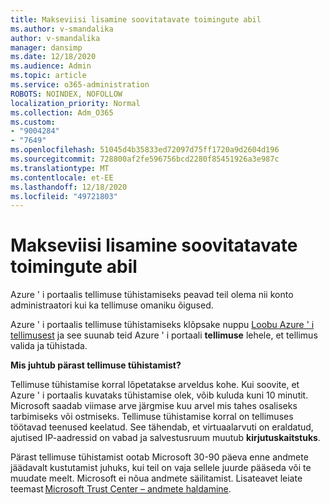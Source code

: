 ```yaml
---
title: Makseviisi lisamine soovitatavate toimingute abil
ms.author: v-smandalika
author: v-smandalika
manager: dansimp
ms.date: 12/18/2020
ms.audience: Admin
ms.topic: article
ms.service: o365-administration
ROBOTS: NOINDEX, NOFOLLOW
localization_priority: Normal
ms.collection: Adm_O365
ms.custom:
- "9004284"
- "7649"
ms.openlocfilehash: 51045d4b35833ed72097d75ff1720a9d2604d196
ms.sourcegitcommit: 728800af2fe596756bcd2280f85451926a3e987c
ms.translationtype: MT
ms.contentlocale: et-EE
ms.lasthandoff: 12/18/2020
ms.locfileid: "49721803"
---
```

# <a name="add-payment-method---recommended-steps"></a>Makseviisi lisamine soovitatavate toimingute abil

Azure ' i portaalis tellimuse tühistamiseks peavad teil olema nii konto administraatori kui ka tellimuse omaniku õigused. 

Azure ' i portaalis tellimuse tühistamiseks klõpsake nuppu [Loobu Azure ' i tellimusest](https://ms.portal.azure.com/#blade/Microsoft_Azure_Billing/SubscriptionsBlade) ja see suunab teid Azure ' i portaali **tellimuse** lehele, et tellimus valida ja tühistada. 

**Mis juhtub pärast tellimuse tühistamist?** 

Tellimuse tühistamise korral lõpetatakse arveldus kohe. Kui soovite, et Azure ' i portaalis kuvataks tühistamise olek, võib kuluda kuni 10 minutit. Microsoft saadab viimase arve järgmise kuu arvel mis tahes osaliseks tarbimiseks või ostmiseks. Tellimuse tühistamise korral on tellimuses töötavad teenused keelatud. See tähendab, et virtuaalarvuti on eraldatud, ajutised IP-aadressid on vabad ja salvestusruum muutub **kirjutuskaitstuks**. 

Pärast tellimuse tühistamist ootab Microsoft 30-90 päeva enne andmete jäädavalt kustutamist juhuks, kui teil on vaja sellele juurde pääseda või te muudate meelt. Microsoft ei nõua andmete säilitamist. Lisateavet leiate teemast [Microsoft Trust Center – andmete haldamine](https://www.microsoft.com/trust-center/privacy/data-management#leave).



